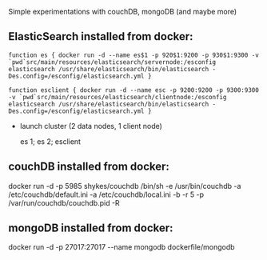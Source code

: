 Simple experimentations with couchDB, mongoDB (and maybe more)

ElasticSearch installed from docker:
------------------------------------

    function es { docker run -d --name es$1 -p 920$1:9200 -p 930$1:9300 -v `pwd`src/main/resources/elasticsearch/servernode:/esconfig elasticsearch /usr/share/elasticsearch/bin/elasticsearch -Des.config=/esconfig/elasticsearch.yml }

    function esclient { docker run -d --name esc -p 9200:9200 -p 9300:9300 -v `pwd`src/main/resources/elasticsearch/clientnode:/esconfig elasticsearch /usr/share/elasticsearch/bin/elasticsearch -Des.config=/esconfig/elasticsearch.yml }           

- launch cluster (2 data nodes, 1 client node)

    es 1; es 2; esclient


couchDB installed from docker:
-----------------------------
docker run -d -p 5985 shykes/couchdb /bin/sh -e /usr/bin/couchdb -a /etc/couchdb/default.ini -a /etc/couchdb/local.ini -b -r 5 -p /var/run/couchdb/couchdb.pid -R

mongoDB installed from docker:
-----------------------------
docker run -d -p 27017:27017 --name mongodb dockerfile/mongodb
